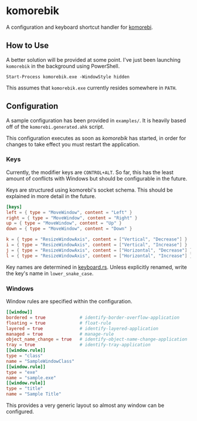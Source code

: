 # komorebik

A configuration and keyboard shortcut handler for [komorebi](https://github.com/LGUG2Z/komorebi/).

## How to Use

A better solution will be provided at some point.  I've just been launching `komorebik` in the background using PowerShell.

```shell
Start-Process komorebik.exe -WindowStyle hidden
```

This assumes that `komorebik.exe` currently resides somewhere in `PATH`.

## Configuration

A sample configuration has been provided in `examples/`.  It is heavily based off of the `komorebi.generated.ahk` script.

This configuration executes as soon as *komorebik* has started, in order for changes to take effect you must restart the application.

### Keys

Currently, the modifier keys are `CONTROL+ALT`.  So far, this has the least amount of conflicts with Windows but should be configurable in the future.

Keys are structured using komorebi's socket schema.  This should be explained in more detail in the future.

```toml
[keys]
left = { type = "MoveWindow", content = "Left" }
right = { type = "MoveWindow", content = "Right" }
up = { type = "MoveWindow", content = "Up" }
down = { type = "MoveWindow", content = "Down" }

k = { type = "ResizeWindowAxis", content = ["Vertical", "Decrease"] }
i = { type = "ResizeWindowAxis", content = ["Vertical", "Increase"] }
j = { type = "ResizeWindowAxis", content = ["Horizontal", "Decrease"] }
l = { type = "ResizeWindowAxis", content = ["Horizontal", "Increase"] }
```

Key names are determined in [keyboard.rs](src/keyboard.rs).  Unless explicitly renamed, write the key's name in `lower_snake_case`.

### Windows

Window rules are specified within the configuration.

```toml
[[window]]
bordered = true             # identify-border-overflow-application
floating = true             # float-rule
layered = true              # identify-layered-application
managed = true              # manage-rule
object_name_change = true   # identify-object-name-change-application
tray = true                 # identify-tray-application
[[window.rule]]
type = "class"
name = "SampleWindowClass"
[[window.rule]]
type = "exe"
name = "sample.exe"
[[window.rule]]
type = "title"
name = "Sample Title"
```

This provides a very generic layout so almost any window can be configured.
